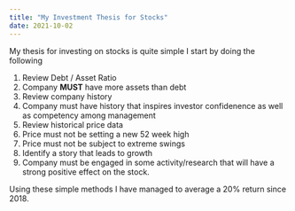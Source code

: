 ```yaml
---
title: "My Investment Thesis for Stocks"
date: 2021-10-02
---
```

My thesis for investing on stocks is quite simple I start by doing the following

1. Review Debt / Asset Ratio
  1. Company **MUST** have more assets than debt
2. Review company history
  2. Company must have history that inspires investor confidenence as well as competency among management
3. Review historical price data
  3. Price must not be setting a new 52 week high
  3. Price must not be subject to extreme swings
4. Identify a story that leads to growth
 4. Company must be engaged in some activity/research that will have a strong positive effect on the stock.

Using these simple methods I have managed to average a 20% return since 2018. 
